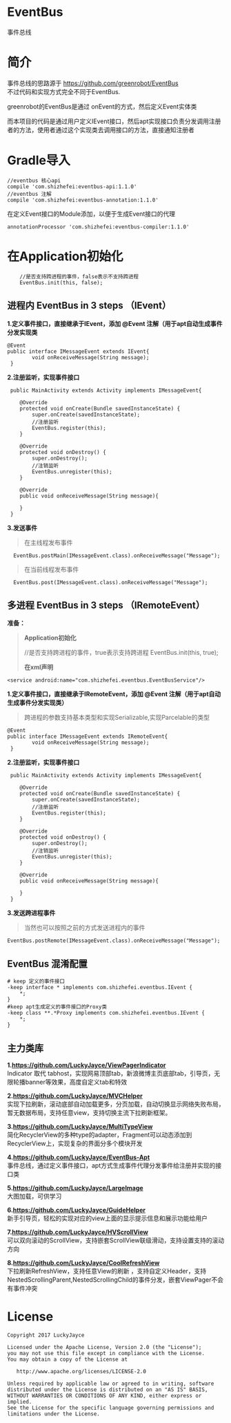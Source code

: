 # EventBus
事件总线

# 简介
事件总线的思路源于 https://github.com/greenrobot/EventBus  
不过代码和实现方式完全不同于EventBus.

greenrobot的EventBus是通过 onEvent的方式，然后定义Event实体类  

而本项目的代码是通过用户定义IEvent接口，然后apt实现接口负责分发调用注册者的方法，使用者通过这个实现类去调用接口的方法，直接通知注册者

# Gradle导入

```
//eventbus 核心api
compile 'com.shizhefei:eventbus-api:1.1.0'
//eventbus 注解
compile 'com.shizhefei:eventbus-annotation:1.1.0'
```

在定义Event接口的Module添加，以便于生成Event接口的代理

```
annotationProcessor 'com.shizhefei:eventbus-compiler:1.1.0'
```

# 在Application初始化

		//是否支持跨进程的事件，false表示不支持跨进程
		EventBus.init(this, false);

## 进程内 EventBus in 3 steps （IEvent）

**1.定义事件接口，直接继承于IEvent，添加 @Event 注解（用于apt自动生成事件分发实现类**

	@Event
	public interface IMessageEvent extends IEvent{
	    	void onReceiveMessage(String message);
	 }

**2.注册监听，实现事件接口**

	 public MainActivity extends Activity implements IMessageEvent{
	
	    @Override
	    protected void onCreate(Bundle savedInstanceState) {
	        super.onCreate(savedInstanceState);
			//注册监听
			EventBus.register(this);
		}
	
	    @Override
	    protected void onDestroy() {
	        super.onDestroy();
			//注销监听
			EventBus.unregister(this);
	    }
	
		@Override
		public void onReceiveMessage(String message){
	
	    }
	 }

**3.发送事件**

>在主线程发布事件

      EventBus.postMain(IMessageEvent.class).onReceiveMessage("Message");


>在当前线程发布事件

      EventBus.post(IMessageEvent.class).onReceiveMessage("Message");

## 多进程 EventBus in 3 steps （IRemoteEvent）
**准备：**
>**Application初始化**
>
>   //是否支持跨进程的事件，true表示支持跨进程
>  	EventBus.init(this, true);
>
>**在xml声明**
>
  	<service android:name="com.shizhefei.eventbus.EventBusService"/>


**1.定义事件接口，直接继承于IRemoteEvent，添加 @Event 注解（用于apt自动生成事件分发实现类）**
>跨进程的参数支持基本类型和实现Serializable,实现Parcelable的类型

	@Event
	public interface IMessageEvent extends IRemoteEvent{
	    	void onReceiveMessage(String message);
	 }

**2.注册监听，实现事件接口**

	 public MainActivity extends Activity implements IMessageEvent{
	
	    @Override
	    protected void onCreate(Bundle savedInstanceState) {
	        super.onCreate(savedInstanceState);
			//注册监听
			EventBus.register(this);
		}
	
	    @Override
	    protected void onDestroy() {
	        super.onDestroy();
			//注销监听
			EventBus.unregister(this);
	    }
	
		@Override
		public void onReceiveMessage(String message){
	
	    }
	 }

**3.发送跨进程事件**
>当然也可以按照之前的方式发送进程内的事件

	EventBus.postRemote(IMessageEvent.class).onReceiveMessage("Message");



## EventBus 混淆配置

```
# keep 定义的事件接口
-keep interface * implements com.shizhefei.eventbus.IEvent {
    *;
}
#keep apt生成定义的事件接口的Proxy类
-keep class **.*Proxy implements com.shizhefei.eventbus.IEvent {
    *;
}
```

## 主力类库 ##

**1.https://github.com/LuckyJayce/ViewPagerIndicator**  
Indicator 取代 tabhost，实现网易顶部tab，新浪微博主页底部tab，引导页，无限轮播banner等效果，高度自定义tab和特效

**2.https://github.com/LuckyJayce/MVCHelper**  
实现下拉刷新，滚动底部自动加载更多，分页加载，自动切换显示网络失败布局，暂无数据布局，支持任意view，支持切换主流下拉刷新框架。

**3.https://github.com/LuckyJayce/MultiTypeView**  
简化RecyclerView的多种type的adapter，Fragment可以动态添加到RecyclerView上，实现复杂的界面分多个模块开发

**4.https://github.com/LuckyJayce/EventBus-Apt**  
事件总线，通过定义事件接口，apt方式生成事件代理分发事件给注册并实现的接口类

**5.https://github.com/LuckyJayce/LargeImage**  
大图加载，可供学习

**6.https://github.com/LuckyJayce/GuideHelper**   
新手引导页，轻松的实现对应的view上面的显示提示信息和展示功能给用户  

**7.https://github.com/LuckyJayce/HVScrollView**  
可以双向滚动的ScrollView，支持嵌套ScrollView联级滑动，支持设置支持的滚动方向

**8.https://github.com/LuckyJayce/CoolRefreshView**   
下拉刷新RefreshView，支持任意View的刷新 ，支持自定义Header，支持NestedScrollingParent,NestedScrollingChild的事件分发，嵌套ViewPager不会有事件冲突

# License

	Copyright 2017 LuckyJayce
	
	Licensed under the Apache License, Version 2.0 (the "License");
	you may not use this file except in compliance with the License.
	You may obtain a copy of the License at
	
	   http://www.apache.org/licenses/LICENSE-2.0
	
	Unless required by applicable law or agreed to in writing, software
	distributed under the License is distributed on an "AS IS" BASIS,
	WITHOUT WARRANTIES OR CONDITIONS OF ANY KIND, either express or implied.
	See the License for the specific language governing permissions and
	limitations under the License.
